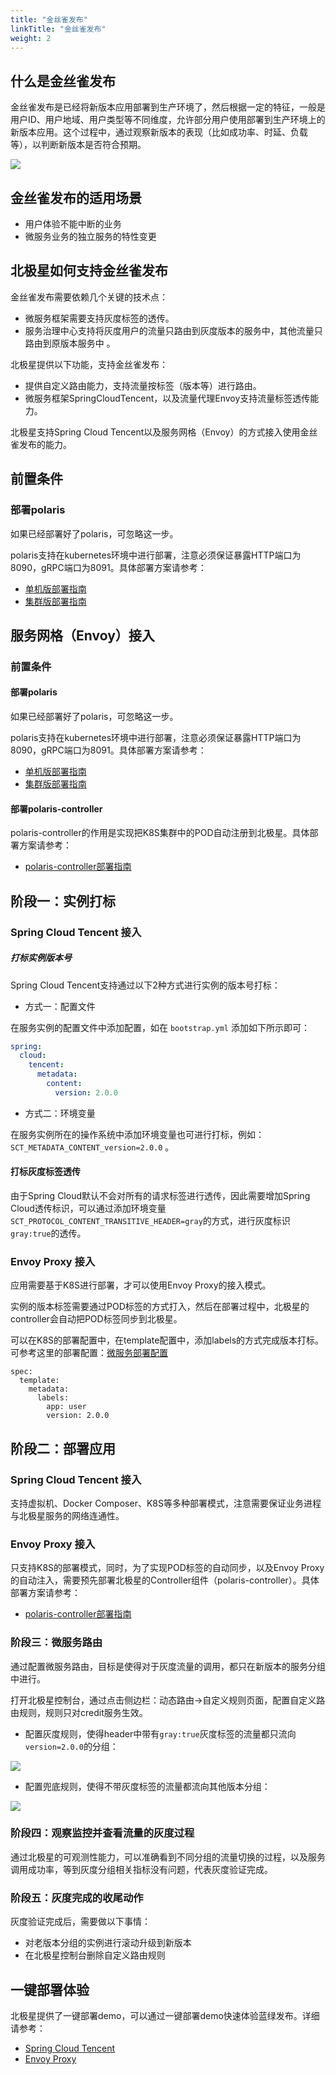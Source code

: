 ```yaml
---
title: "金丝雀发布"
linkTitle: "金丝雀发布"
weight: 2
---
```



## 什么是金丝雀发布

金丝雀发布是已经将新版本应用部署到生产环境了，然后根据一定的特征，一般是用户ID、用户地域、用户类型等不同维度，允许部分用户使用部署到生产环境上的新版本应用。这个过程中，通过观察新版本的表现（比如成功率、时延、负载等），以判断新版本是否符合预期。

![](../图片/金丝雀发布/示意图.png)

## 金丝雀发布的适用场景

- 用户体验不能中断的业务
- 微服务业务的独立服务的特性变更

## 北极星如何支持金丝雀发布

金丝雀发布需要依赖几个关键的技术点：

- 微服务框架需要支持灰度标签的透传。
- 服务治理中心支持将灰度用户的流量只路由到灰度版本的服务中，其他流量只路由到原版本服务中 。

北极星提供以下功能，支持金丝雀发布：

- 提供自定义路由能力，支持流量按标签（版本等）进行路由。
- 微服务框架SpringCloudTencent，以及流量代理Envoy支持流量标签透传能力。

北极星支持Spring Cloud Tencent以及服务网格（Envoy）的方式接入使用金丝雀发布的能力。

## 前置条件

### 部署polaris

如果已经部署好了polaris，可忽略这一步。

polaris支持在kubernetes环境中进行部署，注意必须保证暴露HTTP端口为8090，gRPC端口为8091。具体部署方案请参考：

- [单机版部署指南](https://polarismesh.cn/zh/doc/%E5%BF%AB%E9%80%9F%E5%85%A5%E9%97%A8/%E5%AE%89%E8%A3%85%E6%9C%8D%E5%8A%A1%E7%AB%AF/%E5%AE%89%E8%A3%85%E5%8D%95%E6%9C%BA%E7%89%88.html#kubernetes-%E5%AE%89%E8%A3%85)
- [集群版部署指南](https://polarismesh.cn/zh/doc/%E5%BF%AB%E9%80%9F%E5%85%A5%E9%97%A8/%E5%AE%89%E8%A3%85%E6%9C%8D%E5%8A%A1%E7%AB%AF/%E5%AE%89%E8%A3%85%E9%9B%86%E7%BE%A4%E7%89%88.html#%E9%83%A8%E7%BD%B2%E5%9C%A8kubernetes)



## 服务网格（Envoy）接入

### 前置条件

#### 部署polaris

如果已经部署好了polaris，可忽略这一步。

polaris支持在kubernetes环境中进行部署，注意必须保证暴露HTTP端口为8090，gRPC端口为8091。具体部署方案请参考：

- [单机版部署指南](https://polarismesh.cn/zh/doc/%E5%BF%AB%E9%80%9F%E5%85%A5%E9%97%A8/%E5%AE%89%E8%A3%85%E6%9C%8D%E5%8A%A1%E7%AB%AF/%E5%AE%89%E8%A3%85%E5%8D%95%E6%9C%BA%E7%89%88.html#kubernetes-%E5%AE%89%E8%A3%85)
- [集群版部署指南](https://polarismesh.cn/zh/doc/%E5%BF%AB%E9%80%9F%E5%85%A5%E9%97%A8/%E5%AE%89%E8%A3%85%E6%9C%8D%E5%8A%A1%E7%AB%AF/%E5%AE%89%E8%A3%85%E9%9B%86%E7%BE%A4%E7%89%88.html#%E9%83%A8%E7%BD%B2%E5%9C%A8kubernetes)

#### 部署polaris-controller

polaris-controller的作用是实现把K8S集群中的POD自动注册到北极星。具体部署方案请参考：

- [polaris-controller部署指南](https://polarismesh.cn/zh/doc/%E5%BF%AB%E9%80%9F%E5%85%A5%E9%97%A8/%E5%AE%89%E8%A3%85%E6%9C%8D%E5%8A%A1%E7%AB%AF/%E5%AE%89%E8%A3%85%E5%8C%97%E6%9E%81%E6%98%9Fcontroller.html#%E5%8C%97%E6%9E%81%E6%98%9Fcontroller%E5%AE%89%E8%A3%85)

## 阶段一：实例打标

### Spring Cloud Tencent 接入

##### 打标实例版本号

Spring Cloud Tencent支持通过以下2种方式进行实例的版本号打标：

- 方式一：配置文件

在服务实例的配置文件中添加配置，如在 `bootstrap.yml` 添加如下所示即可：

```yml
spring:
  cloud:
    tencent:
      metadata:
        content:
          version: 2.0.0
```

- 方式二：环境变量

在服务实例所在的操作系统中添加环境变量也可进行打标，例如：`SCT_METADATA_CONTENT_version=2.0.0` 。

#### 打标灰度标签透传

由于Spring Cloud默认不会对所有的请求标签进行透传，因此需要增加Spring Cloud透传标识，可以通过添加环境变量```SCT_PROTOCOL_CONTENT_TRANSITIVE_HEADER=gray```的方式，进行灰度标识```gray:true```的透传。

### Envoy Proxy 接入

应用需要基于K8S进行部署，才可以使用Envoy Proxy的接入模式。

实例的版本标签需要通过POD标签的方式打入，然后在部署过程中，北极星的controller会自动把POD标签同步到北极星。

可以在K8S的部署配置中，在template配置中，添加labels的方式完成版本打标。可参考这里的部署配置：[微服务部署配置](https://github.com/polarismesh/examples/blob/main/servicemesh/gray-releasing/blue-green-releasing/k8s/05-microservices.yaml)

```
spec:
  template:
    metadata:
      labels:
        app: user
        version: 2.0.0
```

## 阶段二：部署应用

### Spring Cloud Tencent 接入

支持虚拟机、Docker Composer、K8S等多种部署模式，注意需要保证业务进程与北极星服务的网络连通性。

### Envoy Proxy 接入

只支持K8S的部署模式，同时，为了实现POD标签的自动同步，以及Envoy Proxy的自动注入，需要预先部署北极星的Controller组件（polaris-controller）。具体部署方案请参考：

- [polaris-controller部署指南](https://polarismesh.cn/zh/doc/%E5%BF%AB%E9%80%9F%E5%85%A5%E9%97%A8/%E5%AE%89%E8%A3%85%E6%9C%8D%E5%8A%A1%E7%AB%AF/%E5%AE%89%E8%A3%85%E5%8C%97%E6%9E%81%E6%98%9Fcontroller.html#%E5%8C%97%E6%9E%81%E6%98%9Fcontroller%E5%AE%89%E8%A3%85)

### 阶段三：微服务路由

通过配置微服务路由，目标是使得对于灰度流量的调用，都只在新版本的服务分组中进行。

打开北极星控制台，通过点击侧边栏：动态路由->自定义规则页面，配置自定义路由规则，规则只对credit服务生效。

- 配置灰度规则，使得header中带有```gray:true```灰度标签的流量都只流向```version=2.0.0```的分组：

![](../图片/金丝雀发布/灰度规则.png)

- 配置兜底规则，使得不带灰度标签的流量都流向其他版本分组：

![](../图片/金丝雀发布/兜底规则.png)

### 阶段四：观察监控并查看流量的灰度过程

通过北极星的可观测性能力，可以准确看到不同分组的流量切换的过程，以及服务调用成功率，等到灰度分组相关指标没有问题，代表灰度验证完成。

### 阶段五：灰度完成的收尾动作

灰度验证完成后，需要做以下事情：

- 对老版本分组的实例进行滚动升级到新版本
- 在北极星控制台删除自定义路由规则

## 一键部署体验

北极星提供了一键部署demo，可以通过一键部署demo快速体验蓝绿发布。详细请参考：

- [Spring Cloud Tencent](https://github.com/polarismesh/examples/tree/main/grayreleasing/spring-cloud-tencent/canary-releasing/k8s)
- [Envoy Proxy](https://github.com/polarismesh/examples/tree/main/grayreleasing/envoyproxy/canary-releasing/k8s)